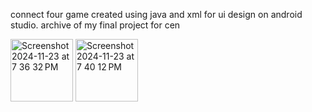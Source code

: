 connect four game created using java and xml for ui design on android studio. 
archive of my final project for cen 

<img width="100" alt="Screenshot 2024-11-23 at 7 36 32 PM" src="https://github.com/user-attachments/assets/c93723b9-2cf8-4697-9314-9679ea34a87b">
<img width="100" alt="Screenshot 2024-11-23 at 7 40 12 PM" src="https://github.com/user-attachments/assets/b6fca9a9-0fdb-49ef-84eb-480b5900ca19">

